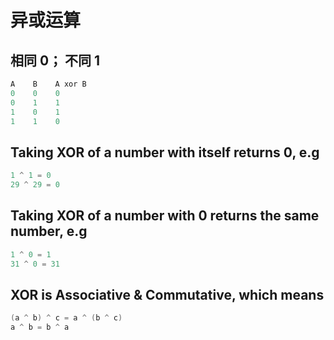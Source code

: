 # 异或运算

## 相同 0； 不同 1

``` java
A    B    A xor B
0    0    0
0    1    1
1    0    1
1    1    0
```

## Taking XOR of a number with itself returns 0, e.g

``` java
1 ^ 1 = 0
29 ^ 29 = 0
```

## Taking XOR of a number with 0 returns the same number, e.g

``` java
1 ^ 0 = 1
31 ^ 0 = 31
```

## XOR is Associative & Commutative, which means

``` java
(a ^ b) ^ c = a ^ (b ^ c)
a ^ b = b ^ a
```
